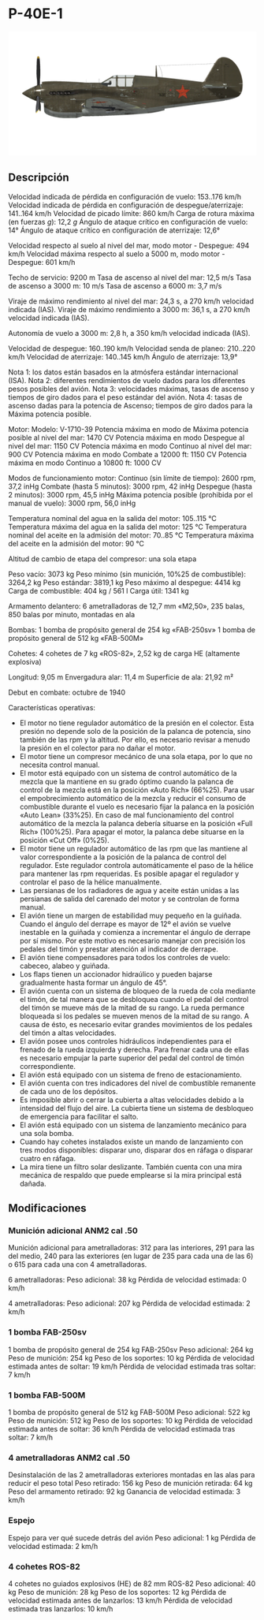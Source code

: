 # P-40E-1

![p40e1](../images/p40e1.png)

## Descripción

Velocidad indicada de pérdida en configuración de vuelo: 153..176 km/h
Velocidad indicada de pérdida en configuración de despegue/aterrizaje: 141..164 km/h
Velocidad de picado límite: 860 km/h
Carga de rotura máxima (en fuerzas <i>g</i>): 12,2 <i>g</i>
Ángulo de ataque crítico en configuración de vuelo: 14°
Ángulo de ataque crítico en configuración de aterrizaje: 12,6°

Velocidad respecto al suelo al nivel del mar, modo motor - Despegue: 494 km/h
Velocidad máxima respecto al suelo a 5000 m, modo motor - Despegue: 601 km/h

Techo de servicio: 9200 m
Tasa de ascenso al nivel del mar: 12,5 m/s
Tasa de ascenso a 3000 m: 10 m/s
Tasa de ascenso a 6000 m: 3,7 m/s

Viraje de máximo rendimiento al nivel del mar: 24,3 s, a 270 km/h velocidad indicada (IAS).
Viraje de máximo rendimiento a 3000 m: 36,1 s, a 270 km/h velocidad indicada (IAS).

Autonomía de vuelo a 3000 m: 2,8 h, a 350 km/h velocidad indicada (IAS).

Velocidad de despegue: 160..190 km/h
Velocidad senda de planeo: 210..220 km/h
Velocidad de aterrizaje: 140..145 km/h
Ángulo de aterrizaje: 13,9°

Nota 1: los datos están basados en la atmósfera estándar internacional (ISA).
Nota 2: diferentes rendimientos de vuelo dados para los diferentes pesos posibles del avión.
Nota 3: velocidades máximas, tasas de ascenso y tiempos de giro dados para el peso estándar del avión.
Nota 4: tasas de ascenso dadas para la potencia de Ascenso; tiempos de giro dados para la Máxima potencia posible.

Motor:
Modelo: V-1710-39
Potencia máxima en modo de Máxima potencia posible al nivel del mar: 1470 CV
Potencia máxima en modo Despegue al nivel del mar: 1150 CV
Potencia máxima en modo Continuo al nivel del mar: 900 CV
Potencia máxima en modo Combate a 12000 ft: 1150 CV
Potencia máxima en modo Continuo a 10800 ft: 1000 CV

Modos de funcionamiento motor:
Continuo (sin límite de tiempo): 2600 rpm, 37,2 inHg
Combate (hasta 5 minutos): 3000 rpm, 42 inHg
Despegue (hasta 2 minutos): 3000 rpm, 45,5 inHg
Máxima potencia posible (prohibida por el manual de vuelo): 3000 rpm, 56,0 inHg

Temperatura nominal del agua en la salida del motor: 105..115 °C
Temperatura máxima del agua en la salida del motor: 125 °C
Temperatura nominal del aceite en la admisión del motor: 70..85 °C
Temperatura máxima del aceite en la admisión del motor: 90 °C

Altitud de cambio de etapa del compresor: una sola etapa

Peso vacío: 3073 kg
Peso mínimo (sin munición, 10%25 de combustible): 3264,2 kg
Peso estándar: 3819,1 kg
Peso máximo al despegue: 4414 kg
Carga de combustible: 404 kg / 561 l
Carga útil: 1341 kg

Armamento delantero:
6 ametralladoras de 12,7 mm «M2,50», 235 balas, 850 balas por minuto, montadas en ala

Bombas:
1 bomba de propósito general de 254 kg «FAB-250sv»
1 bomba de propósito general de 512 kg «FAB-500M»

Cohetes:
4 cohetes de 7 kg «ROS-82», 2,52 kg de carga HE (altamente explosiva)

Longitud: 9,05 m
Envergadura alar: 11,4 m
Superficie de ala: 21,92 m²

Debut en combate: octubre de 1940

Características operativas:
- El motor no tiene regulador automático de la presión en el colector. Esta presión no depende solo de la posición de la palanca de potencia, sino también de las rpm y la altitud. Por ello, es necesario revisar a menudo la presión en el colector para no dañar el motor.
- El motor tiene un compresor mecánico de una sola etapa, por lo que no necesita control manual.
- El motor está equipado con un sistema de control automático de la mezcla que la mantiene en su grado óptimo cuando la palanca de control de la mezcla está en la posición «Auto Rich» (66%25). Para usar el empobrecimiento automático de la mezcla y reducir el consumo de combustible durante el vuelo es necesario fijar la palanca en la posición «Auto Lean» (33%25). En caso de mal funcionamiento del control automático de la mezcla la palanca debería situarse en la posición «Full Rich» (100%25). Para apagar el motor, la palanca debe situarse en la posición «Cut Off» (0%25).
- El motor tiene un regulador automático de las rpm que las mantiene al valor correspondiente a la posición de la palanca de control del regulador. Este regulador controla automáticamente el paso de la hélice para mantener las rpm requeridas. Es posible apagar el regulador y controlar el paso de la hélice manualmente.
- Las persianas de los radiadores de agua y aceite están unidas a las persianas de salida del carenado del motor y se controlan de forma manual.
- El avión tiene un margen de estabilidad muy pequeño en la guiñada. Cuando el ángulo del derrape es mayor de 12º el avión se vuelve inestable en la guiñada y comienza a incrementar el ángulo de derrape por sí mismo. Por este motivo es necesario manejar con precisión los pedales del timón y prestar atención al indicador de derrape.
- El avión tiene compensadores para todos los controles de vuelo: cabeceo, alabeo y guiñada.
- Los flaps tienen un accionador hidraúlico y pueden bajarse gradualmente hasta formar un ángulo de 45°.
- El avión  cuenta con un sistema de bloqueo de la rueda de cola mediante el timón, de tal manera que se desbloquea cuando el pedal del control del timón se mueve más de la mitad de su rango. La rueda permance bloqueada si los pedales se mueven menos de la mitad de su rango. A causa de ésto, es necesario evitar grandes movimientos de los pedales del timón a altas velocidades.
- El avión posee unos controles hidráulicos independientes para el frenado de la rueda izquierda y derecha. Para frenar cada una de ellas es necesario empujar la parte superior del pedal del control de timón correspondiente.
- El avión está equipado con un sistema de freno de estacionamiento.
- El avión cuenta con tres indicadores del nivel de combustible remanente de cada uno de los depósitos.
- Es imposible abrir o cerrar la cubierta a altas velocidades debido a la intensidad del flujo del aire. La cubierta tiene un sistema de desbloqueo de emergencia para facilitar el salto.
- El avión está equipado con un sistema de lanzamiento mecánico para una sola bomba.
- Cuando hay cohetes instalados existe un mando de lanzamiento con tres modos disponibles: disparar uno, disparar dos en ráfaga o disparar cuatro en ráfaga.
- La mira tiene un filtro solar deslizante. También cuenta con una mira mecánica de respaldo que puede emplearse si la mira principal está dañada.

## Modificaciones

### Munición adicional ANM2 cal .50

Munición adicional para ametralladoras: 312 para las interiores, 291 para las del medio, 240 para las exteriores (en lugar de 235 para cada una de las 6) o 615 para cada una con 4 ametralladoras.

6 ametralladoras:
Peso adicional: 38 kg
Pérdida de velocidad estimada: 0 km/h

4 ametralladoras:
Peso adicional: 207 kg
Pérdida de velocidad estimada: 2 km/h
### 1 bomba FAB-250sv

1 bomba de propósito general de 254 kg FAB-250sv
Peso adicional: 264 kg
Peso de munición: 254 kg
Peso de los soportes: 10 kg
Pérdida de velocidad estimada antes de soltar: 19 km/h
Pérdida de velocidad estimada tras soltar: 7 km/h
### 1 bomba FAB-500M

1 bomba de propósito general de 512 kg FAB-500M
Peso adicional: 522 kg
Peso de munición: 512 kg
Peso de los soportes: 10 kg
Pérdida de velocidad estimada antes de soltar: 36 km/h
Pérdida de velocidad estimada tras soltar: 7 km/h
### 4 ametralladoras ANM2 cal .50 

Desinstalación de las 2 ametralladoras exteriores montadas en las alas para reducir el peso total
Peso retirado: 156 kg
Peso de munición retirada: 64 kg
Peso del armamento retirado: 92 kg
Ganancia de velocidad estimada: 3 km/h
### Espejo

Espejo para ver qué sucede detrás del avión
Peso adicional: 1 kg
Pérdida de velocidad estimada: 2 km/h
### 4 cohetes ROS-82

4 cohetes no guiados explosivos (HE) de 82 mm ROS-82
Peso adicional: 40 kg
Peso de munición: 28 kg
Peso de los soportes: 12 kg
Pérdida de velocidad estimada antes de lanzarlos: 13 km/h
Pérdida de velocidad estimada tras lanzarlos: 10 km/h